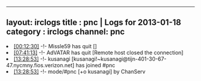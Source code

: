 
---
layout: irclogs
title : pnc | Logs for 2013-01-18
category : irclogs
channel: pnc
---
<li class="logitem"><a href="#00:12:30" name="00:12:30" class="time">[00:12:30]</a> -!- <span class="quit">Missle59</span> has quit [] </li>
<li class="logitem"><a href="#07:41:13" name="07:41:13" class="time">[07:41:13]</a> -!- <span class="quit">AdVATAR</span> has quit [Remote host closed the connection] </li>
<li class="logitem"><a href="#13:28:53" name="13:28:53" class="time">[13:28:53]</a> -!- <span class="join">kusanagi</span> [kusanagi!~kusanagi@tijn-401-30-67-47.nycmny.fios.verizon.net] has joined #pnc </li>
<li class="logitem"><a href="#13:28:53" name="13:28:53" class="time">[13:28:53]</a> -!- mode/<span class="mode">#pnc</span> [+o kusanagi] by ChanServ </li>


